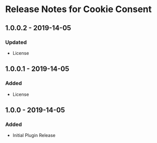 # Release Notes for Cookie Consent

## 1.0.0.2 - 2019-14-05

### Updated
- License

## 1.0.0.1 - 2019-14-05

### Added
- License

## 1.0.0 - 2019-14-05

### Added
- Initial Plugin Release